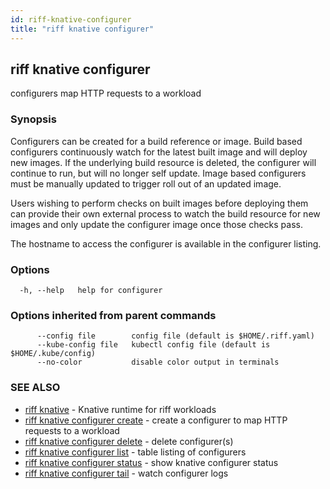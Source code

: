 ```yaml
---
id: riff-knative-configurer
title: "riff knative configurer"
---
```

## riff knative configurer

configurers map HTTP requests to a workload

### Synopsis

Configurers can be created for a build reference or image. Build based configurers
continuously watch for the latest built image and will deploy new images. If the
underlying build resource is deleted, the configurer will continue to run, but will
no longer self update. Image based configurers must be manually updated to trigger
roll out of an updated image.

Users wishing to perform checks on built images before deploying them can
provide their own external process to watch the build resource for new images
and only update the configurer image once those checks pass.

The hostname to access the configurer is available in the configurer listing.

### Options

```
  -h, --help   help for configurer
```

### Options inherited from parent commands

```
      --config file        config file (default is $HOME/.riff.yaml)
      --kube-config file   kubectl config file (default is $HOME/.kube/config)
      --no-color           disable color output in terminals
```

### SEE ALSO

* [riff knative](riff_knative.md)	 - Knative runtime for riff workloads
* [riff knative configurer create](riff_knative_configurer_create.md)	 - create a configurer to map HTTP requests to a workload
* [riff knative configurer delete](riff_knative_configurer_delete.md)	 - delete configurer(s)
* [riff knative configurer list](riff_knative_configurer_list.md)	 - table listing of configurers
* [riff knative configurer status](riff_knative_configurer_status.md)	 - show knative configurer status
* [riff knative configurer tail](riff_knative_configurer_tail.md)	 - watch configurer logs

